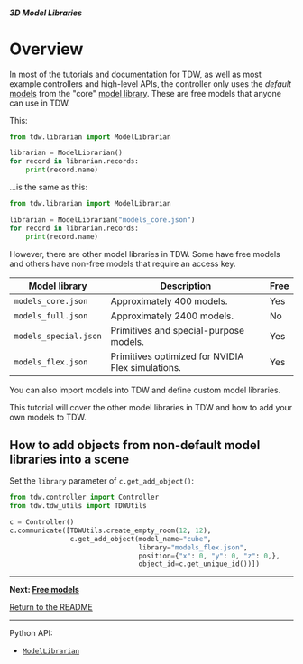 ##### 3D Model Libraries

# Overview

In most of the tutorials and documentation for TDW, as well as most example controllers and high-level APIs, the controller only uses the *default* [models](../core_concepts/objects.md) from the "core" [model library](../../librarian/model_librarian.md). These are free models that anyone can use in TDW.

This:

```python
from tdw.librarian import ModelLibrarian

librarian = ModelLibrarian()
for record in librarian.records:
    print(record.name)
```

...is the same as this:

```python
from tdw.librarian import ModelLibrarian

librarian = ModelLibrarian("models_core.json")
for record in librarian.records:
    print(record.name)
```

However, there are other model libraries in TDW. Some have free models and others have non-free models that require an access key.

| Model library         | Description                                       | Free |
| --------------------- | ------------------------------------------------- | ---- |
| `models_core.json`    | Approximately 400 models.                         | Yes  |
| `models_full.json`    | Approximately 2400 models.                        | No   |
| `models_special.json` | Primitives and special-purpose models.            | Yes  |
| `models_flex.json`    | Primitives optimized for NVIDIA Flex simulations. | Yes  |

You can also import models into TDW and define custom model libraries.

This tutorial will cover the other model libraries in TDW and how to add your own models to TDW.

## How to add objects from non-default model libraries into a scene

Set the `library` parameter of `c.get_add_object()`:

```python
from tdw.controller import Controller
from tdw.tdw_utils import TDWUtils

c = Controller()
c.communicate([TDWUtils.create_empty_room(12, 12),
               c.get_add_object(model_name="cube",
                                library="models_flex.json",
                                position={"x": 0, "y": 0, "z": 0,},
                                object_id=c.get_unique_id())])
```

***

**Next: [Free models](free_models.md)**

[Return to the README](../../../README.md)

***

Python API:

- [`ModelLibrarian`](../../librarian/model_librarian.md)